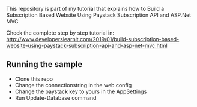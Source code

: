 This repository is part of my tutorial that explains how to Build a Subscription Based Website Using Paystack Subscription API and ASP.Net MVC

Check the complete step by step tutorial in: http://www.developerslearnit.com/2019/01/build-subscription-based-website-using-paystack-subscription-api-and-asp-net-mvc.html

## Running the sample

* Clone this repo
* Change the connectionstring in the web.config
* Change the paystack key to yours in the AppSettings
* Run Update-Database command
